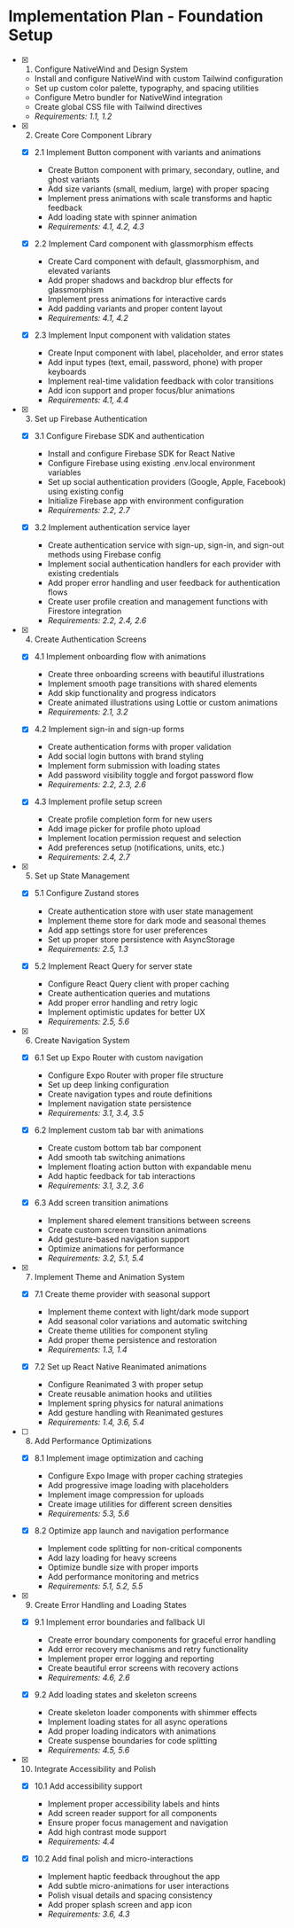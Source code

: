 # Implementation Plan - Foundation Setup

- [x] 1. Configure NativeWind and Design System

  - Install and configure NativeWind with custom Tailwind configuration
  - Set up custom color palette, typography, and spacing utilities
  - Configure Metro bundler for NativeWind integration
  - Create global CSS file with Tailwind directives
  - _Requirements: 1.1, 1.2_

- [x] 2. Create Core Component Library

  - [x] 2.1 Implement Button component with variants and animations

    - Create Button component with primary, secondary, outline, and ghost variants
    - Add size variants (small, medium, large) with proper spacing
    - Implement press animations with scale transforms and haptic feedback
    - Add loading state with spinner animation
    - _Requirements: 4.1, 4.2, 4.3_

  - [x] 2.2 Implement Card component with glassmorphism effects

    - Create Card component with default, glassmorphism, and elevated variants
    - Add proper shadows and backdrop blur effects for glassmorphism
    - Implement press animations for interactive cards
    - Add padding variants and proper content layout
    - _Requirements: 4.1, 4.2_

  - [x] 2.3 Implement Input component with validation states

    - Create Input component with label, placeholder, and error states
    - Add input types (text, email, password, phone) with proper keyboards
    - Implement real-time validation feedback with color transitions
    - Add icon support and proper focus/blur animations
    - _Requirements: 4.1, 4.4_

- [x] 3. Set up Firebase Authentication

  - [x] 3.1 Configure Firebase SDK and authentication

    - Install and configure Firebase SDK for React Native
    - Configure Firebase using existing .env.local environment variables
    - Set up social authentication providers (Google, Apple, Facebook) using existing config
    - Initialize Firebase app with environment configuration
    - _Requirements: 2.2, 2.7_

  - [x] 3.2 Implement authentication service layer

    - Create authentication service with sign-up, sign-in, and sign-out methods using Firebase config
    - Implement social authentication handlers for each provider with existing credentials
    - Add proper error handling and user feedback for authentication flows
    - Create user profile creation and management functions with Firestore integration
    - _Requirements: 2.2, 2.4, 2.6_

- [x] 4. Create Authentication Screens

  - [x] 4.1 Implement onboarding flow with animations

    - Create three onboarding screens with beautiful illustrations
    - Implement smooth page transitions with shared elements
    - Add skip functionality and progress indicators
    - Create animated illustrations using Lottie or custom animations
    - _Requirements: 2.1, 3.2_

  - [x] 4.2 Implement sign-in and sign-up forms

    - Create authentication forms with proper validation
    - Add social login buttons with brand styling
    - Implement form submission with loading states
    - Add password visibility toggle and forgot password flow
    - _Requirements: 2.2, 2.3, 2.6_

  - [x] 4.3 Implement profile setup screen

    - Create profile completion form for new users
    - Add image picker for profile photo upload
    - Implement location permission request and selection
    - Add preferences setup (notifications, units, etc.)
    - _Requirements: 2.4, 2.7_

- [x] 5. Set up State Management

  - [x] 5.1 Configure Zustand stores

    - Create authentication store with user state management
    - Implement theme store for dark mode and seasonal themes
    - Add app settings store for user preferences
    - Set up proper store persistence with AsyncStorage
    - _Requirements: 2.5, 1.3_

  - [x] 5.2 Implement React Query for server state

    - Configure React Query client with proper caching
    - Create authentication queries and mutations
    - Add proper error handling and retry logic
    - Implement optimistic updates for better UX
    - _Requirements: 2.5, 5.6_

- [x] 6. Create Navigation System

  - [x] 6.1 Set up Expo Router with custom navigation

    - Configure Expo Router with proper file structure
    - Set up deep linking configuration
    - Create navigation types and route definitions
    - Implement navigation state persistence
    - _Requirements: 3.1, 3.4, 3.5_

  - [x] 6.2 Implement custom tab bar with animations

    - Create custom bottom tab bar component
    - Add smooth tab switching animations
    - Implement floating action button with expandable menu
    - Add haptic feedback for tab interactions
    - _Requirements: 3.1, 3.2, 3.6_

  - [x] 6.3 Add screen transition animations

    - Implement shared element transitions between screens
    - Create custom screen transition animations
    - Add gesture-based navigation support
    - Optimize animations for performance
    - _Requirements: 3.2, 5.1, 5.4_

- [x] 7. Implement Theme and Animation System

  - [x] 7.1 Create theme provider with seasonal support

    - Implement theme context with light/dark mode support
    - Add seasonal color variations and automatic switching
    - Create theme utilities for component styling
    - Add proper theme persistence and restoration
    - _Requirements: 1.3, 1.4_

  - [x] 7.2 Set up React Native Reanimated animations

    - Configure Reanimated 3 with proper setup
    - Create reusable animation hooks and utilities
    - Implement spring physics for natural animations
    - Add gesture handling with Reanimated gestures
    - _Requirements: 1.4, 3.6, 5.4_

- [ ] 8. Add Performance Optimizations

  - [x] 8.1 Implement image optimization and caching

    - Configure Expo Image with proper caching strategies
    - Add progressive image loading with placeholders
    - Implement image compression for uploads
    - Create image utilities for different screen densities
    - _Requirements: 5.3, 5.6_

  - [x] 8.2 Optimize app launch and navigation performance

    - Implement code splitting for non-critical components
    - Add lazy loading for heavy screens
    - Optimize bundle size with proper imports
    - Add performance monitoring and metrics
    - _Requirements: 5.1, 5.2, 5.5_

- [x] 9. Create Error Handling and Loading States

  - [x] 9.1 Implement error boundaries and fallback UI

    - Create error boundary components for graceful error handling
    - Add error recovery mechanisms and retry functionality
    - Implement proper error logging and reporting
    - Create beautiful error screens with recovery actions
    - _Requirements: 4.6, 2.6_

  - [x] 9.2 Add loading states and skeleton screens

    - Create skeleton loader components with shimmer effects
    - Implement loading states for all async operations
    - Add proper loading indicators with animations
    - Create suspense boundaries for code splitting
    - _Requirements: 4.5, 5.6_

- [x] 10. Integrate Accessibility and Polish

  - [x] 10.1 Add accessibility support

    - Implement proper accessibility labels and hints
    - Add screen reader support for all components
    - Ensure proper focus management and navigation
    - Add high contrast mode support
    - _Requirements: 4.4_

  - [x] 10.2 Add final polish and micro-interactions

    - Implement haptic feedback throughout the app
    - Add subtle micro-animations for user interactions
    - Polish visual details and spacing consistency
    - Add proper splash screen and app icon
    - _Requirements: 3.6, 4.3_
